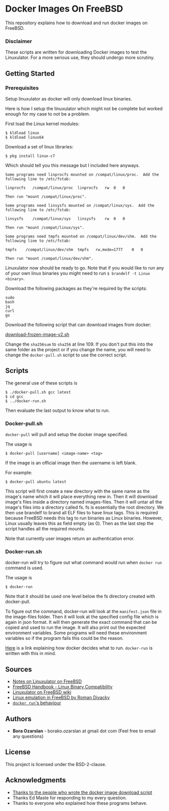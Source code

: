 # Docker Images On FreeBSD 

This repository explains how to download and run docker images on FreeBSD.

### Disclaimer

These scripts are written for downloading Docker images to test the Linuxulator. For a more serious use, they should undergo more scrutiny.

## Getting Started

### Prerequisites

Setup linuxulator as docker will only download linux binaries.

Here is how I setup the linuxulator which might not be complete but worked\
enough for my case to not be a problem.

First load the Linux kernel modules:

```
$ kldload linux
$ kldload linux64
```

Download a set of linux libraries:

```
$ pkg install linux-c7
```

Which should tell you this message but I included here anyways.

```
Some programs need linprocfs mounted on /compat/linux/proc.  Add the
following line to /etc/fstab:

linprocfs   /compat/linux/proc	linprocfs	rw	0	0

Then run "mount /compat/linux/proc".

Some programs need linsysfs mounted on /compat/linux/sys.  Add the
following line to /etc/fstab:

linsysfs    /compat/linux/sys	linsysfs	rw	0	0

Then run "mount /compat/linux/sys".

Some programs need tmpfs mounted on /compat/linux/dev/shm.  Add the
following line to /etc/fstab:

tmpfs    /compat/linux/dev/shm	tmpfs	rw,mode=1777	0	0

Then run "mount /compat/linux/dev/shm".
```

Linuxulator now should be ready to go. Note that if you would like to run any of your own
linux binaries you might need to run `$ brandelf -t Linux <binary>`.

Download the following packages as they're required by the scripts:

```
sudo
bash
jq
curl
go
```

Download the following script that can download images from docker:

[download-frozen-image-v2.sh](https://github.com/moby/moby/blob/master/contrib/download-frozen-image-v2.sh)

Change the `sha256sum` to `sha256` at line 109.
If you don't put this into the same folder as the project or if you change the name, you will
need to change the `docker-pull.sh` script to use the correct script. 

## Scripts

The general use of these scripts is

```
$ ./docker-pull.sh gcc latest
$ cd gcc
$ ../docker-run.sh
```

Then evaluate the last output to know what to run.

### Docker-pull.sh

`docker-pull` will pull and setup the docker image specified.

The usage is

```
$ docker-pull [username] <image-name> <tag>
```

If the image is an official image then the username is left blank.

For example:

```
$ docker-pull ubuntu latest
```

This script will first create a new directory with the same name as the image's name which it will place everything new in.
Then it will download image's files inside a directory named images-files.
Then it will untar all the image's files into a directory called fs. fs is essentially the root directory.
We then use brandelf to brand all ELF files to have linux tags. This is required because FreeBSD needs this tag to run binaries as Linux binaries.
However, Linux usually leaves this as field empty (as 0).
Then as the last step the script handles all the required mounts.

Note that currently user images return an authentication error.

### Docker-run.sh

docker-run will try to figure out what command would run when `docker run` command is used.

The usage is 

```
$ docker-run
```

Note that it should be used one level below the fs directory created with docker-pull.

To figure out the command, docker-run will look at the `manifest.json` file in the image-files folder.
Then it will look at the specified config file which is again in json format.
It will then generate the exact command that can be copied and used to run the image.
It will also print out the expected environment variables. Some programs will need these
environment variables so if the program fails this could be the reason.

[Here](http://goinbigdata.com/docker-run-vs-cmd-vs-entrypoint/) is a link explaining how docker decides what to run. `docker-run` is written with this in mind.

## Sources

* [Notes on Linuxulator on FreeBSD](https://www.bsdcan.org/2018/schedule/attachments/473_linuxulator-notes-bsdcan2018.txt)
* [FreeBSD Handbook - Linux Binary Compatibility](https://www.freebsd.org/doc/en_US.ISO8859-1/books/handbook/linuxemu.html)
* [Linuxulator on FreeBSD wiki](https://wiki.freebsd.org/linux-kernel)
* [Linux emulation in FreeBSD by Roman Divacky](https://www.freebsd.org/doc/en_US.ISO8859-1/articles/linux-emulation/article.html)
* [`docker run`'s behaviour](http://goinbigdata.com/docker-run-vs-cmd-vs-entrypoint/)

## Authors

* **Bora Ozarslan** - borako.ozarslan at gmail dot com (Feel free to email any questions)

## License

This project is licensed under the BSD-2-clause. 

## Acknowledgments

* [Thanks to the people who wrote the docker image download script](https://github.com/moby/moby) 
* Thanks Ed Maste for responding to my every question.
* Thanks to everyone who explained how these programs behave.

